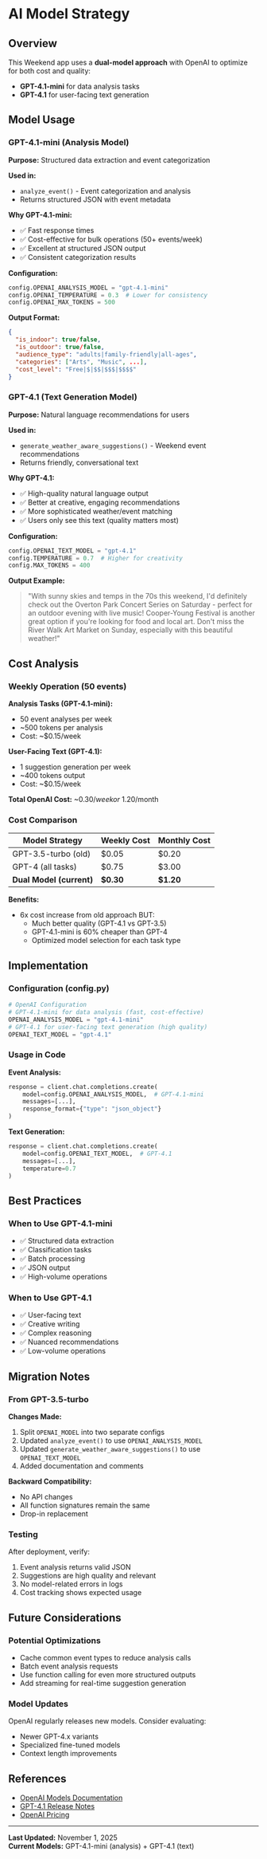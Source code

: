# AI Model Strategy

## Overview

This Weekend app uses a **dual-model approach** with OpenAI to optimize for both cost and quality:

- **GPT-4.1-mini** for data analysis tasks
- **GPT-4.1** for user-facing text generation

## Model Usage

### GPT-4.1-mini (Analysis Model)

**Purpose:** Structured data extraction and event categorization

**Used in:**
- `analyze_event()` - Event categorization and analysis
- Returns structured JSON with event metadata

**Why GPT-4.1-mini:**
- ✅ Fast response times
- ✅ Cost-effective for bulk operations (50+ events/week)
- ✅ Excellent at structured JSON output
- ✅ Consistent categorization results

**Configuration:**
```python
config.OPENAI_ANALYSIS_MODEL = "gpt-4.1-mini"
config.OPENAI_TEMPERATURE = 0.3  # Lower for consistency
config.OPENAI_MAX_TOKENS = 500
```

**Output Format:**
```json
{
  "is_indoor": true/false,
  "is_outdoor": true/false,
  "audience_type": "adults|family-friendly|all-ages",
  "categories": ["Arts", "Music", ...],
  "cost_level": "Free|$|$$|$$$|$$$$"
}
```

### GPT-4.1 (Text Generation Model)

**Purpose:** Natural language recommendations for users

**Used in:**
- `generate_weather_aware_suggestions()` - Weekend event recommendations
- Returns friendly, conversational text

**Why GPT-4.1:**
- ✅ High-quality natural language output
- ✅ Better at creative, engaging recommendations
- ✅ More sophisticated weather/event matching
- ✅ Users only see this text (quality matters most)

**Configuration:**
```python
config.OPENAI_TEXT_MODEL = "gpt-4.1"
config.TEMPERATURE = 0.7  # Higher for creativity
config.MAX_TOKENS = 400
```

**Output Example:**
> "With sunny skies and temps in the 70s this weekend, I'd definitely check out the Overton Park Concert Series on Saturday - perfect for an outdoor evening with live music! Cooper-Young Festival is another great option if you're looking for food and local art. Don't miss the River Walk Art Market on Sunday, especially with this beautiful weather!"

## Cost Analysis

### Weekly Operation (50 events)

**Analysis Tasks (GPT-4.1-mini):**
- 50 event analyses per week
- ~500 tokens per analysis
- Cost: ~$0.15/week

**User-Facing Text (GPT-4.1):**
- 1 suggestion generation per week
- ~400 tokens output
- Cost: ~$0.15/week

**Total OpenAI Cost:** ~$0.30/week or ~$1.20/month

### Cost Comparison

| Model Strategy | Weekly Cost | Monthly Cost |
|---------------|-------------|--------------|
| GPT-3.5-turbo (old) | $0.05 | $0.20 |
| GPT-4 (all tasks) | $0.75 | $3.00 |
| **Dual Model (current)** | **$0.30** | **$1.20** |

**Benefits:**
- 6x cost increase from old approach BUT:
  - Much better quality (GPT-4.1 vs GPT-3.5)
  - GPT-4.1-mini is 60% cheaper than GPT-4
  - Optimized model selection for each task type

## Implementation

### Configuration (config.py)

```python
# OpenAI Configuration
# GPT-4.1-mini for data analysis (fast, cost-effective)
OPENAI_ANALYSIS_MODEL = "gpt-4.1-mini"
# GPT-4.1 for user-facing text generation (high quality)
OPENAI_TEXT_MODEL = "gpt-4.1"
```

### Usage in Code

**Event Analysis:**
```python
response = client.chat.completions.create(
    model=config.OPENAI_ANALYSIS_MODEL,  # GPT-4.1-mini
    messages=[...],
    response_format={"type": "json_object"}
)
```

**Text Generation:**
```python
response = client.chat.completions.create(
    model=config.OPENAI_TEXT_MODEL,  # GPT-4.1
    messages=[...],
    temperature=0.7
)
```

## Best Practices

### When to Use GPT-4.1-mini
- ✅ Structured data extraction
- ✅ Classification tasks
- ✅ Batch processing
- ✅ JSON output
- ✅ High-volume operations

### When to Use GPT-4.1
- ✅ User-facing text
- ✅ Creative writing
- ✅ Complex reasoning
- ✅ Nuanced recommendations
- ✅ Low-volume operations

## Migration Notes

### From GPT-3.5-turbo

**Changes Made:**
1. Split `OPENAI_MODEL` into two separate configs
2. Updated `analyze_event()` to use `OPENAI_ANALYSIS_MODEL`
3. Updated `generate_weather_aware_suggestions()` to use `OPENAI_TEXT_MODEL`
4. Added documentation and comments

**Backward Compatibility:**
- No API changes
- All function signatures remain the same
- Drop-in replacement

### Testing

After deployment, verify:
1. Event analysis returns valid JSON
2. Suggestions are high quality and relevant
3. No model-related errors in logs
4. Cost tracking shows expected usage

## Future Considerations

### Potential Optimizations
- Cache common event types to reduce analysis calls
- Batch event analysis requests
- Use function calling for even more structured outputs
- Add streaming for real-time suggestion generation

### Model Updates
OpenAI regularly releases new models. Consider evaluating:
- Newer GPT-4.x variants
- Specialized fine-tuned models
- Context length improvements

## References

- [OpenAI Models Documentation](https://platform.openai.com/docs/models)
- [GPT-4.1 Release Notes](https://openai.com/gpt-4)
- [OpenAI Pricing](https://openai.com/pricing)

---

**Last Updated:** November 1, 2025  
**Current Models:** GPT-4.1-mini (analysis) + GPT-4.1 (text)

